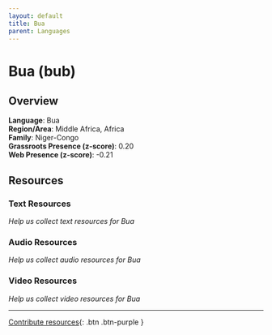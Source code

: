 ```yaml
---
layout: default
title: Bua
parent: Languages
---
```


# Bua (bub)

## Overview

**Language**: Bua  
**Region/Area**: Middle Africa, Africa  
**Family**: Niger-Congo  
**Grassroots Presence (z-score)**: 0.20  
**Web Presence (z-score)**: -0.21  

## Resources

### Text Resources
*Help us collect text resources for Bua*

### Audio Resources
*Help us collect audio resources for Bua*

### Video Resources
*Help us collect video resources for Bua*

---

[Contribute resources](https://forms.office.com/e/1SfLJx3u1r){: .btn .btn-purple }

